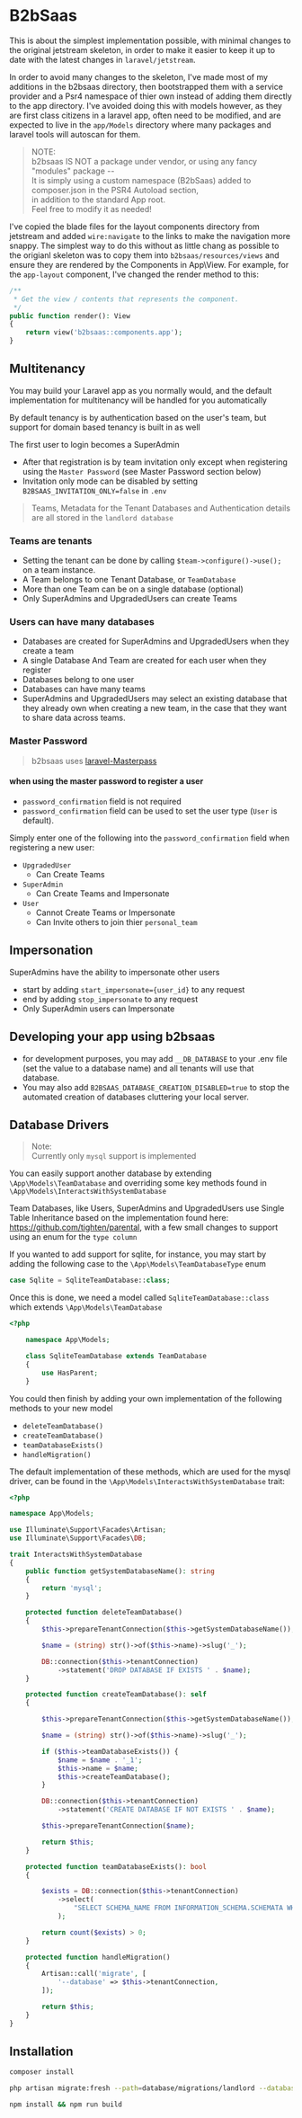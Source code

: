 # B2bSaas

This is about the simplest implementation possible, with minimal changes to the original jetstream skeleton, in order to make it easier to keep it up to date with the latest changes in `laravel/jetstream`.

In order to avoid many changes to the skeleton, I've made most of my additions in the b2bsaas directory, then bootstrapped them with a service provider and a Psr4 namespace of thier own instead of adding them directly to the app directory. I've avoided doing this with models however, as they are first class citizens in a laravel app, often need to be modified, and are expected to live in the `app/Models` directory where many packages and laravel tools will autoscan for them.

> NOTE:    
> b2bsaas IS NOT a package under vendor, or using any fancy "modules" package --    
> It is simply using a custom namespace (B2bSaas) 
> added to composer.json in the PSR4 Autoload section,    
> in addition to the standard App root.    
> Feel free to modify it as needed!

I've copied the blade files for the layout components directory from jetstream and added `wire:navigate` to the links to make the navigation more snappy. The simplest way to do this without as little chang as possible to the origianl skeleton was to copy them into `b2bsaas/resources/views` and ensure they are rendered by the Components in App\View. For example, for the `app-layout` component, I've changed the render method to this:

```php
/**
 * Get the view / contents that represents the component.
 */
public function render(): View
{
    return view('b2bsaas::components.app');
}
```

## Multitenancy

You may build your Laravel app as you normally would, and the default implementation for multitenancy will be handled for you automatically

By default tenancy is by authentication based on the user's team, but support for domain based tenancy is built in as well

The first user to login becomes a SuperAdmin

- After that registration is by team invitation only except when registering using the `Master Password` (see Master Password section below)
- Invitation only mode can be disabled by setting `B2BSAAS_INVITATION_ONLY=false` in `.env`

>Teams, Metadata for the Tenant Databases and Authentication details are all stored in the `landlord database`

### Teams are tenants

- Setting the tenant can be done by calling `$team->configure()->use();` on a team instance.
- A Team belongs to one Tenant Database, or `TeamDatabase`
- More than one Team can be on a single database (optional)
- Only SuperAdmins and UpgradedUsers can create Teams

### Users can have many databases

- Databases are created for SuperAdmins and UpgradedUsers when they create a team
- A single Database And Team are created for each user when they register
- Databases belong to one user
- Databases can have many teams
- SuperAdmins and UpgradedUsers may select an existing database that they already own when creating a new team, in the case that they want to share data across teams.

### Master Password

> b2bsaas uses [laravel-Masterpass](https://github.com/imanghafoori1/laravel-MasterPass)

#### when using the master password to register a user

- `password_confirmation` field is not required
- `password_confirmation` field can be used to set the user type (`User` is default).

Simply enter one of the following into the `password_confirmation` field when registering a new user:

- `UpgradedUser`
  - Can Create Teams
- `SuperAdmin`
  - Can Create Teams and Impersonate
- `User`
  - Cannot Create Teams or Impersonate
  - Can Invite others to join thier `personal_team`

## Impersonation

SuperAdmins have the ability to impersonate other users

- start by adding `start_impersonate={user_id}` to any request
- end by adding `stop_impersonate` to any request
- Only SuperAdmin users can Impersonate

## Developing your app using b2bsaas

- for development purposes, you may add `__DB_DATABASE` to your .env file (set the value to a database name) and all tenants will use that database.
- You may also add `B2BSAAS_DATABASE_CREATION_DISABLED=true` to stop the automated creation of databases cluttering your local server.

## Database Drivers

> Note:    
> Currently only `mysql` support is implemented

You can easily support another database by extending `\App\Models\TeamDatabase` and overriding some key methods found in `\App\Models\InteractsWithSystemDatabase`

Team Databases, like Users, SuperAdmins and UpgradedUsers use Single Table Inheritance based on the implementation found here: <https://github.com/tighten/parental>, with a few small changes to support using an enum for the `type column`

If you wanted to add support for sqlite, for instance, you may start by adding the following case to the `\App\Models\TeamDatabaseType` enum

```php
case Sqlite = SqliteTeamDatabase::class;
```

Once this is done, we need a model called `SqliteTeamDatabase::class` which extends `\App\Models\TeamDatabase`

```php
<?php

    namespace App\Models;

    class SqliteTeamDatabase extends TeamDatabase
    {
        use HasParent;
    }
```

You could then finish by adding your own implementation of the following methods to your new model

- `deleteTeamDatabase()`
- `createTeamDatabase()`
- `teamDatabaseExists()`
- `handleMigration()`

The default implementation of these methods, which are used for the mysql driver, can be found in the `\App\Models\InteractsWithSystemDatabase` trait:

```php
<?php

namespace App\Models;

use Illuminate\Support\Facades\Artisan;
use Illuminate\Support\Facades\DB;

trait InteractsWithSystemDatabase
{
    public function getSystemDatabaseName(): string
    {
        return 'mysql';
    }

    protected function deleteTeamDatabase()
    {
        $this->prepareTenantConnection($this->getSystemDatabaseName());

        $name = (string) str()->of($this->name)->slug('_');

        DB::connection($this->tenantConnection)
            ->statement('DROP DATABASE IF EXISTS ' . $name);
    }

    protected function createTeamDatabase(): self
    {

        $this->prepareTenantConnection($this->getSystemDatabaseName());

        $name = (string) str()->of($this->name)->slug('_');

        if ($this->teamDatabaseExists()) {
            $name = $name . '_1';
            $this->name = $name;
            $this->createTeamDatabase();
        }

        DB::connection($this->tenantConnection)
            ->statement('CREATE DATABASE IF NOT EXISTS ' . $name);

        $this->prepareTenantConnection($name);

        return $this;
    }

    protected function teamDatabaseExists(): bool
    {

        $exists = DB::connection($this->tenantConnection)
            ->select(
                "SELECT SCHEMA_NAME FROM INFORMATION_SCHEMA.SCHEMATA WHERE SCHEMA_NAME = '" . $this->name . "'"
            );

        return count($exists) > 0;
    }

    protected function handleMigration()
    {
        Artisan::call('migrate', [
            '--database' => $this->tenantConnection,
        ]);

        return $this;
    }
}

```

## Installation

```bash
composer install
```

```bash
php artisan migrate:fresh --path=database/migrations/landlord --database=landlord
```

```bash
npm install && npm run build
```
